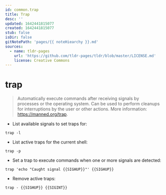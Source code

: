 ```yaml
---
id: common.trap
title: Trap
desc: ''
updated: 1642441815077
created: 1642441815077
stub: false
isDir: false
gitNotePath: 'pages/{{ noteHiearchy }}.md'
sources:
  - name: tldr-pages
    url: 'https://github.com/tldr-pages/tldr/blob/master/LICENSE.md'
    license: Creative Commons
---
```

# trap

> Automatically execute commands after receiving signals by processes or the operating system.
> Can be used to perform cleanups for interruptions by the user or other actions.
> More information: <https://manned.org/trap>.

- List available signals to set traps for:

`trap -l`

- List active traps for the current shell:

`trap -p`

- Set a trap to execute commands when one or more signals are detected:

`trap 'echo "Caught signal {{SIGHUP}}"' {{SIGHUP}}`

- Remove active traps:

`trap - {{SIGHUP}} {{SIGINT}}`

